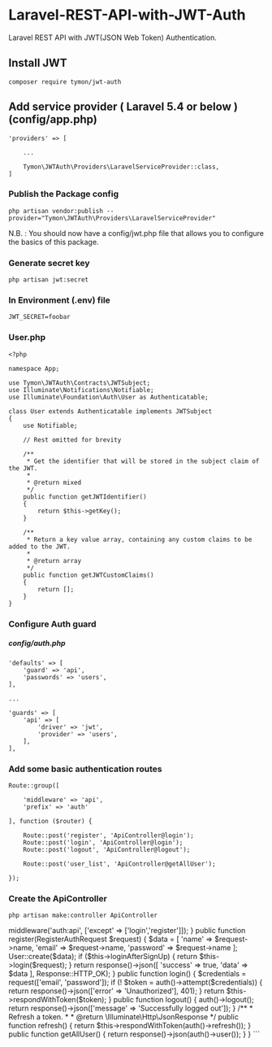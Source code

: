 # Laravel-REST-API-with-JWT-Auth
Laravel REST API with JWT(JSON Web Token) Authentication.

## Install JWT
```
composer require tymon/jwt-auth
```

## Add service provider ( Laravel 5.4 or below )(config/app.php) 
```
'providers' => [

    ...

    Tymon\JWTAuth\Providers\LaravelServiceProvider::class,
]

```
### Publish the Package config
```
php artisan vendor:publish --provider="Tymon\JWTAuth\Providers\LaravelServiceProvider"
```
N.B. : You should now have a config/jwt.php file that allows you to configure the basics of this package.

### Generate secret key
```
php artisan jwt:secret
```
### In Environment (.env) file
```
JWT_SECRET=foobar
```
### User.php
```
<?php

namespace App;

use Tymon\JWTAuth\Contracts\JWTSubject;
use Illuminate\Notifications\Notifiable;
use Illuminate\Foundation\Auth\User as Authenticatable;

class User extends Authenticatable implements JWTSubject
{
    use Notifiable;

    // Rest omitted for brevity

    /**
     * Get the identifier that will be stored in the subject claim of the JWT.
     *
     * @return mixed
     */
    public function getJWTIdentifier()
    {
        return $this->getKey();
    }

    /**
     * Return a key value array, containing any custom claims to be added to the JWT.
     *
     * @return array
     */
    public function getJWTCustomClaims()
    {
        return [];
    }
}

```
### Configure Auth guard
##### config/auth.php
```
'defaults' => [
    'guard' => 'api',
    'passwords' => 'users',
],

...

'guards' => [
    'api' => [
        'driver' => 'jwt',
        'provider' => 'users',
    ],
],
```

### Add some basic authentication routes

```
Route::group([

    'middleware' => 'api',
    'prefix' => 'auth'

], function ($router) {

    Route::post('register', 'ApiController@login');
    Route::post('login', 'ApiController@login');
    Route::post('logout', 'ApiController@logout');
    
    Route::post('user_list', 'ApiController@getAllUser');

});
```

### Create the ApiController

```
php artisan make:controller ApiController
```
<?php

namespace App\Http\Controllers;

use Illuminate\Support\Facades\Auth;
use App\Http\Controllers\Controller;

class AuthController extends Controller
{
    public $loginAfterSignUp = true;
        
    public function __construct()
    {
        $this->middleware('auth:api', ['except' => ['login','register']]);
    }

    public function register(RegisterAuthRequest $request)
    {
        $data = [
            'name' => $request->name,
            'email' => $request->name,
            'password' => $request->name
        ];
        
        User::create($data);
 
        if ($this->loginAfterSignUp) {
            return $this->login($request);
        }
 
        return response()->json([
            'success' => true,
            'data' => $data
        ], Response::HTTP_OK);
    }
    
    public function login()
    {
        $credentials = request(['email', 'password']);

        if (! $token = auth()->attempt($credentials)) {
            return response()->json(['error' => 'Unauthorized'], 401);
        }

        return $this->respondWithToken($token);
    }
        
    public function logout()
    {
        auth()->logout();

        return response()->json(['message' => 'Successfully logged out']);
    }

    /**
     * Refresh a token.
     *
     * @return \Illuminate\Http\JsonResponse
     */
    public function refresh()
    {
        return $this->respondWithToken(auth()->refresh());
    }

    public function getAllUser()
    {
        return response()->json(auth()->user());
    }
}
```

